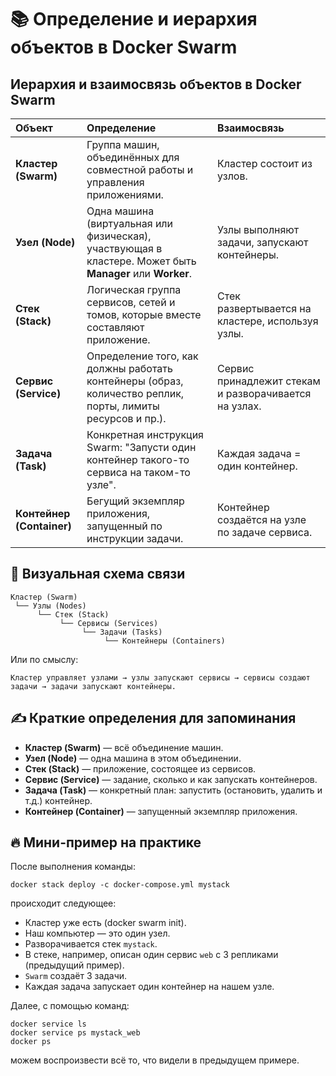 # 📚 Определение и иерархия объектов в Docker Swarm

## Иерархия и взаимосвязь объектов в Docker Swarm

| Объект | Определение | Взаимосвязь |
|:-------|:------------|:------------|
| **Кластер (Swarm)** | Группа машин, объединённых для совместной работы и управления приложениями. | Кластер состоит из узлов. |
| **Узел (Node)** | Одна машина (виртуальная или физическая), участвующая в кластере. Может быть **Manager** или **Worker**. | Узлы выполняют задачи, запускают контейнеры. |
| **Стек (Stack)** | Логическая группа сервисов, сетей и томов, которые вместе составляют приложение. | Стек развертывается на кластере, используя узлы. |
| **Сервис (Service)** | Определение того, как должны работать контейнеры (образ, количество реплик, порты, лимиты ресурсов и пр.). | Сервис принадлежит стекам и разворачивается на узлах. |
| **Задача (Task)** | Конкретная инструкция Swarm: "Запусти один контейнер такого-то сервиса на таком-то узле". | Каждая задача = один контейнер. |
| **Контейнер (Container)** | Бегущий экземпляр приложения, запущенный по инструкции задачи. | Контейнер создаётся на узле по задаче сервиса. |



## 🧩 Визуальная схема связи

```
Кластер (Swarm)
 └── Узлы (Nodes)
      └── Стек (Stack)
           └── Сервисы (Services)
                └── Задачи (Tasks)
                     └── Контейнеры (Containers)
```
Или по смыслу:
```
Кластер управляет узлами → узлы запускают сервисы → сервисы создают задачи → задачи запускают контейнеры.
```
## ✍️ Краткие определения для запоминания
- **Кластер (Swarm)** — всё объединение машин.
- **Узел (Node)** — одна машина в этом объединении.
- **Стек (Stack)** — приложение, состоящее из сервисов.
- **Сервис (Service)** — задание, сколько и как запускать контейнеров.
- **Задача (Task)** — конкретный план: запустить (остановить, удалить и т.д.) контейнер.
- **Контейнер (Container)** — запущенный экземпляр приложения.

## 🔥 Мини-пример на практике

После выполнения команды:
```
docker stack deploy -c docker-compose.yml mystack
```
происходит следующее:

- Кластер уже есть (docker swarm init).
- Наш компьютер — это один узел.
- Разворачивается стек `mystack`.
- В стеке, например, описан один сервис `web` с 3 репликами (предыдущий пример).
- `Swarm` создаёт 3 задачи.
- Каждая задача запускает один контейнер на нашем узле.

Далее, с помощью команд:
```
docker service ls
docker service ps mystack_web
docker ps
```
можем воспроизвести всё то, что видели в предыдущем примере.
